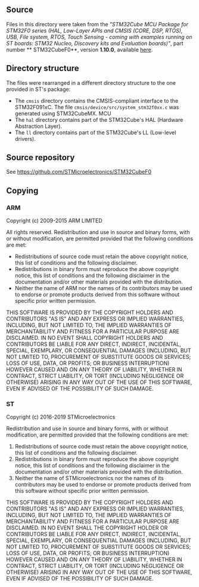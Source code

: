 ## Source
Files in this directory were taken from the *"STM32Cube MCU Package for STM32F0 series (HAL, Low-Layer APIs and CMSIS (CORE, DSP, RTOS), USB, File system, RTOS, Touch Sensing - coming with examples running on ST boards: STM32 Nucleo, Discovery kits and Evaluation boards)"*, part number ** STM32CubeF0**, version **1.10.0**, available [here](https://www.st.com/content/st_com/en/products/embedded-software/mcus-embedded-software/stm32-embedded-software/stm32cube-mcu-packages/stm32cubef0.html).

## Directory structure
The files were rearranged in a different directory structure to the one provided in ST's package:
- The `cmsis` directory contains the CMSIS-compliant interface to the STM32F091xC. The file `cmsis/device/src/system_stm32f0xx.c` was generated using STM32CubeMX.
MCU
- The `hal` directory contains part of the STM32Cube's HAL (Hardware Abstraction Layer).
- The `ll` directory contains part of the STM32Cube's LL (Low-level drivers).

## Source repository
See https://github.com/STMicroelectronics/STM32CubeF0

## Copying

### ARM

Copyright (c) 2009-2015 ARM LIMITED

All rights reserved.
Redistribution and use in source and binary forms, with or without modification, are permitted provided that the following conditions are met:
- Redistributions of source code must retain the above copyright notice, this list of conditions and the following disclaimer.
- Redistributions in binary form must reproduce the above copyright notice, this list of conditions and the following disclaimer in the documentation and/or other materials provided with the distribution.
- Neither the name of ARM nor the names of its contributors may be used to endorse or promote products derived from this software without specific prior written permission.

THIS SOFTWARE IS PROVIDED BY THE COPYRIGHT HOLDERS AND CONTRIBUTORS "AS IS" AND ANY EXPRESS OR IMPLIED WARRANTIES, INCLUDING, BUT NOT LIMITED TO, THE IMPLIED WARRANTIES OF MERCHANTABILITY AND FITNESS FOR A PARTICULAR PURPOSE ARE DISCLAIMED. IN NO EVENT SHALL COPYRIGHT HOLDERS AND CONTRIBUTORS BE LIABLE FOR ANY DIRECT, INDIRECT, INCIDENTAL, SPECIAL, EXEMPLARY, OR CONSEQUENTIAL DAMAGES (INCLUDING, BUT NOT LIMITED TO, PROCUREMENT OF SUBSTITUTE GOODS OR SERVICES; LOSS OF USE, DATA, OR PROFITS; OR BUSINESS INTERRUPTION) HOWEVER CAUSED AND ON ANY THEORY OF LIABILITY, WHETHER IN CONTRACT, STRICT LIABILITY, OR TORT (INCLUDING NEGLIGENCE OR OTHERWISE) ARISING IN ANY WAY OUT OF THE USE OF THIS SOFTWARE, EVEN IF ADVISED OF THE POSSIBILITY OF SUCH DAMAGE.

### ST

Copyright (c) 2016-2019 STMicroelectronics

Redistribution and use in source and binary forms, with or without modification, are permitted provided that the following conditions are met:
1. Redistributions of source code must retain the above copyright notice, this list of conditions and the following disclaimer.
2. Redistributions in binary form must reproduce the above copyright notice, this list of conditions and the following disclaimer in the documentation and/or other materials provided with the distribution.
3. Neither the name of STMicroelectronics nor the names of its contributors may be used to endorse or promote products derived from this software without specific prior written permission.

THIS SOFTWARE IS PROVIDED BY THE COPYRIGHT HOLDERS AND CONTRIBUTORS "AS IS" AND ANY EXPRESS OR IMPLIED WARRANTIES, INCLUDING, BUT NOT LIMITED TO, THE IMPLIED WARRANTIES OF MERCHANTABILITY AND FITNESS FOR A PARTICULAR PURPOSE ARE DISCLAIMED. IN NO EVENT SHALL THE COPYRIGHT HOLDER OR CONTRIBUTORS BE LIABLE FOR ANY DIRECT, INDIRECT, INCIDENTAL, SPECIAL, EXEMPLARY, OR CONSEQUENTIAL DAMAGES (INCLUDING, BUT NOT LIMITED TO, PROCUREMENT OF SUBSTITUTE GOODS OR SERVICES; LOSS OF USE, DATA, OR PROFITS; OR BUSINESS INTERRUPTION) HOWEVER CAUSED AND ON ANY THEORY OF LIABILITY, WHETHER IN CONTRACT, STRICT LIABILITY, OR TORT (INCLUDING NEGLIGENCE OR OTHERWISE) ARISING IN ANY WAY OUT OF THE USE OF THIS SOFTWARE, EVEN IF ADVISED OF THE POSSIBILITY OF SUCH DAMAGE.

